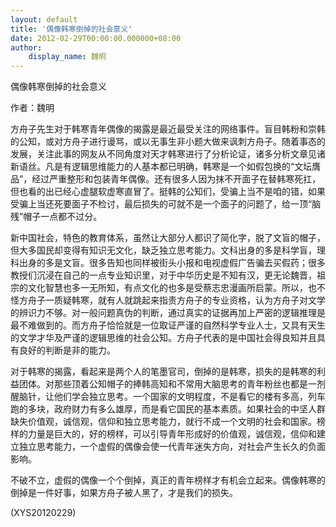```yaml
---
layout: default
title: '偶像韩寒倒掉的社会意义'
date: 2012-02-29T00:00:00.000000+08:00
author:
    display_name: 魏明
---
```


偶像韩寒倒掉的社会意义

作者：魏明

方舟子先生对于韩寒青年偶像的揭露是最近最受关注的网络事件。盲目韩粉和崇韩的公知，或对方舟子进行谩骂，或以无事生非小题大做来讽刺方舟子。随着事态的发展，关注此事的网友从不同角度对天才韩寒进行了分析论证，诸多分析文章见诸新语丝。凡是有逻辑思维能力的人基本都已明确，韩寒是一个如假包换的“文坛膺品”，经过严重整形和包装青年偶像。还有很多人因为抹不开面子在替韩寒死扛，但也看的出已经心虚腿软虚寒直冒了。挺韩的公知们，受骗上当不是咱的错，如果受骗上当还死要面子不检讨，最后损失的可就不是一个面子的问题了，给一顶“脑残”帽子一点都不过分。

新中国社会，特色的教育体系，虽然让大部分人都识了简化字，脱了文盲的帽子，但大多国民却变得有知识无文化，缺乏独立思考能力。文科出身的多是科学盲，理科出身的多是文盲。很多告知也同样被街头小报和电视虚假广告骗去买假药；很多教授们沉浸在自己的一点专业知识里，对于中华历史是不知有汉，更无论魏晋，祖宗的文化智慧也多一无所知，有点文化的也多是受蔡志忠漫画所启蒙。所以，也不怪方舟子一质疑韩寒，就有人就跳起来指责方舟子的专业资格，认为方舟子对文学的辨识力不够。对一般问题真伪的判断，通过真实的证据再加上严密的逻辑推理是最不难做到的。而方舟子恰恰就是一位取证严谨的自然科学专业人士，又具有天生的文学才华及严谨的逻辑思维的社会公知。方舟子代表的是中国社会得良知并且具有良好的判断是非的能力。

对于韩寒的揭露，看起来是两个人的笔墨官司，倒掉的是韩寒，损失的是韩寒的利益团体。对那些顶着公知帽子的捧韩高知和不常用大脑思考的青年粉丝也都是一剂醒脑针，让他们学会独立思考。一个国家的文明程度，不是看它的楼有多高，列车跑的多块，政府财力有多么雄厚，而是看它国民的基本素质。如果社会的中坚人群缺失价值观，诚信观，信仰和独立思考能力，就行不成一个文明的社会和国家。榜样的力量是巨大的，好的榜样，可以引导青年形成好的价值观，诚信观，信仰和建立独立思考能力，一个虚假的偶像会使一代青年迷失方向，对社会产生长久的负面影响。

不破不立，虚假的偶像一个个倒掉，真正的青年榜样才有机会立起来。偶像韩寒的倒掉是一件好事，如果方舟子被人黑了，才是我们的损失。

(XYS20120229)

